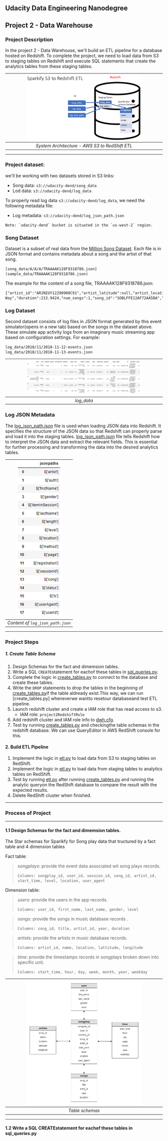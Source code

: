 ## Udacity Data Engineering Nanodegree

## Project 2 - Data Warehouse

### Project Description

In the project 2 - Data Warehouse, we'll build an ETL pipeline for a database hosted on Redshift. To complete the project, we need to load data from S3 to staging tables on Redshift and execute SQL statements that create the analytics tables from these staging tables.

| <img alt="System Architecture - AWS S3 to RedShift ETL" src="./images/system_architecture.png" width=75% height=75%> |
| :------------------------------------------------------------------------------------------------------------------: |
|                                    _System Architecture - AWS S3 to RedShift ETL_                                    |

---

### Project dataset:

we'll be working with two datasets stored in S3 links:

- Song data: `s3://udacity-dend/song_data`
- Lod data: `s3://udacity-dend/log_data`

To properly read log data `s3://udacity-dend/log_data`, we need the following metadata file:

- Log metadata: `s3://udacity-dend/log_json_path.json`

```
Note: `udacity-dend` bucket is situated in the `us-west-2` region.
```

### Song Dataset

Dataset is a subset of real data from the [Million Song Dataset](http://millionsongdataset.com/). Each file is in JSON format and contains metadata about a song and the artist of that song.

```
[song_data/A/A/A/TRAAAAK128F9318786.json](sample_data/TRAAAAK128F9318786.json)
```

The example for the content of a song file, TRAAAAK128F9318786.json:

```
{"artist_id":"ARJNIUY12298900C91","artist_latitude":null,"artist_location":"","artist_longitude":null,"artist_name":"Adelitas Way","duration":213.9424,"num_songs":1,"song_id":"SOBLFFE12AF72AA5BA","title":"Scream","year":2009}
```

### Log Dataset

Second dataset consists of log files in JSON format generated by this event simulator(opens in a new tab) based on the songs in the dataset above. These simulate app activity logs from an imaginary music streaming app based on configuration settings.
For example:

```
log_data/2018/11/2018-11-12-events.json
log_data/2018/11/2018-11-13-events.json
```

| <img alt="log_data sample" src="./images/log_data_sample.png" width=75% height=75%> |
| :---------------------------------------------------------------------------------: |
|                                     _log_data_                                      |

### Log JSON Metadata

The [log_json_path.json](./sample_data/log_json_path.json) file is used when loading JSON data into Redshift. It specifies the structure of the JSON data so that Redshift can properly parse and load it into the staging tables. [log_json_path.json](./sample_data/log_json_path.json) file tells Redshift how to interpret the JSON data and extract the relevant fields. This is essential for further processing and transforming the data into the desired analytics tables.

| <img alt="log-json-path sample" src="./images/log_json_path_content.png"> |
| :-----------------------------------------------------------------------: |
|                     _Content of `log_json_path.json`_                     |

---

### Project Steps

##### 1. Create Table Schema

1. Design Schemas for the fact and dimemsion tables.
2. Write a SQL `CREATE`statement for eachof these tables in [sql_queries.py](sql_queries.py).
3. Complete the logic in [create_tables.py](create_tables.py) to connect to the database and create these tables.
4. Write the `DROP` statements to drop the tables in the beginning of [create_tables.py](create_tables.py)if the table aldready exist.This way, we can run [create_tables.py] wheneverwe wantto resetour databaseand test ETL pipeline.
5. Launch redshift cluster and create a IAM role that has read access to s3.
   - IAM role: `project2RedshiftRole`
6. Add redshift cluster and IAM role info to [dwh.cfg](dwh.cfg).
7. Test by running [create_tables.py](create_tables.py) and checkingthe table schemas in the redshift database. We can use QueryEditor in AWS RedShift console for this.

#### 2. Build ETL Pipeline

1. Implement the logic in [etl.py](etl.py) to load data from S3 to staging tables on RedShift.
2. Implement the logic in [etl.py](etl.py) to load data from staging tables to analytics tables on RedShift.
3. Test by running [etl.py](etl.py) after running [create_tables.py](create_tables.py) and running the analytic queryon the RedShift database to compare the result with the expected results.
4. Delete RedShift cluster when finished.

---

### Process of Project

---

#### 1.1 Design Schemas for the fact and dimemsion tables.

The
Star schemas for Sparikfy for Song play data that tructured by a fact table and 4 dimension tables

Fact table:

> _songplays_: provide the event data associated wit song plays records.
>
> ```
> Columns: songplay_id, user_id, session_id, song_id, artist_id, start_time, level, location, user_agent
> ```

Dimension table:

> _users_: provide the users in the app records.
>
> ```
> Columns: user_id, first_name, last_name, gender, level
> ```

> _songs_: provide the songs in music database records .
>
> ```
> Columns: song_id, title, artist_id, year, duration
> ```

> _artists_: provide the artists in music database records.
>
> ```
> Columns: artist_id, name, location, lattitude, longitude
> ```

> _time_: provide the timestamps records in songplays broken down into specific unit.
>
> ```
> Columns: start_time, hour, day, week, month, year, weekday
> ```

| <img alt="table schemas sample" src="./images/table-schemas.png" width=75% height=75%> |
| :------------------------------------------------------------------------------------: |
|                                    _Table schemas_                                     |

---

#### 1.2 Write a SQL CREATEstatement for eachof these tables in sql_queries.py
